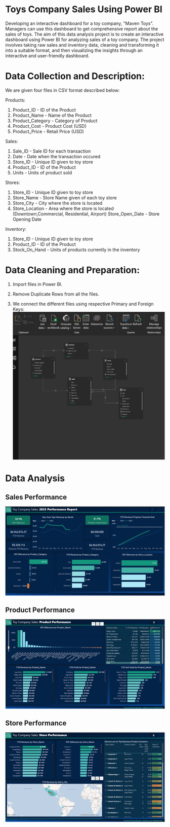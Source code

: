 # Toys Company Sales Using Power BI
Developing an interactive dashboard for a toy company, "Maven Toys". Managers can use this dashboard to get comprehensive report about the sales of toys. The aim of this data analysis project is to create an interactive dashboard using Power BI for analyzing sales of a toy company. The project involves taking raw sales and inventory data, cleaning and transforming it into a suitable format, and then visualizing the insights through an interactive and user-friendly dashboard.

# Data Collection and Description:
We are given four files in CSV format described below:

Products:
1. Product_ID - ID of the Product
2. Product_Name - Name of the Product
3. Product_Category - Category of Product
4. Product_Cost - Product Cost (USD)
5. Product_Price - Retail Price (USD)

Sales:
1. Sale_ID - Sale ID for each transaction
2. Date - Date when the transaction occured
3. Store_ID - Unique ID given to toy store
4. Product_ID - ID of the Product
5. Units - Units of product sold


Stores:
1. Store_ID - Unique ID given to toy store
2. Store_Name - Store Name given of each toy store
3. Store_City - City where the store is located
4. Store_Location - Area where the store is located (Downtown,Commercial, Residential, Airport) Store_Open_Date - Store Opening Date


Inventory:
1. Store_ID - Unique ID given to toy store
2. Product_ID - ID of the Product
3. Stock_On_Hand - Units of products currently in the inventory


# Data Cleaning and Preparation:
1. Import files in Power BI.

2. Remove Duplicate Rows from all the files.

3. We connect the different files using respective Primary and Foreign Keys:
![alt text](https://github.com/mahmoudMoAbdelmoty/Toy-Sales-Company/blob/main/Datamodel.png?raw=true)

# Data Analysis

## Sales Performance
![alt text](https://github.com/mahmoudMoAbdelmoty/Toy-Sales-Company/blob/main/Sales%20Performance.png?raw=true)


## Product Performance
![alt text](https://github.com/mahmoudMoAbdelmoty/Toy-Sales-Company/blob/main/Store%20Performance.png?raw=true)

## Store Performance
![alt text](https://github.com/mahmoudMoAbdelmoty/Toy-Sales-Company/blob/main/store.png?raw=true)














